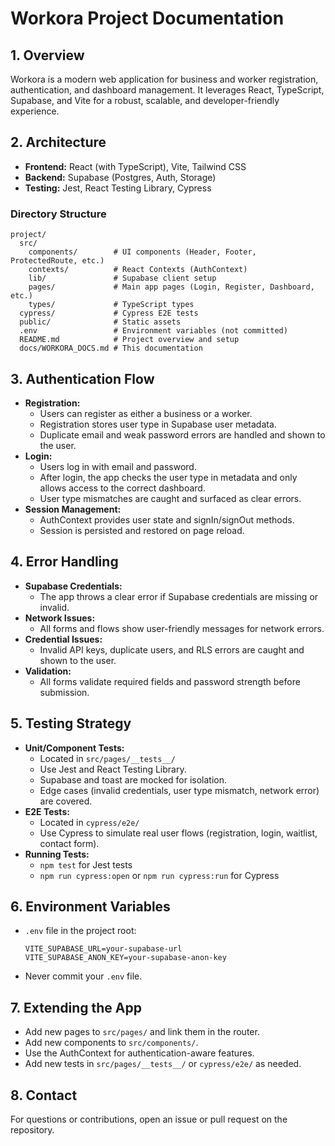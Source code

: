 # Workora Project Documentation

## 1. Overview
Workora is a modern web application for business and worker registration, authentication, and dashboard management. It leverages React, TypeScript, Supabase, and Vite for a robust, scalable, and developer-friendly experience.

## 2. Architecture
- **Frontend:** React (with TypeScript), Vite, Tailwind CSS
- **Backend:** Supabase (Postgres, Auth, Storage)
- **Testing:** Jest, React Testing Library, Cypress

### Directory Structure
```
project/
  src/
    components/        # UI components (Header, Footer, ProtectedRoute, etc.)
    contexts/          # React Contexts (AuthContext)
    lib/               # Supabase client setup
    pages/             # Main app pages (Login, Register, Dashboard, etc.)
    types/             # TypeScript types
  cypress/             # Cypress E2E tests
  public/              # Static assets
  .env                 # Environment variables (not committed)
  README.md            # Project overview and setup
  docs/WORKORA_DOCS.md # This documentation
```

## 3. Authentication Flow
- **Registration:**
  - Users can register as either a business or a worker.
  - Registration stores user type in Supabase user metadata.
  - Duplicate email and weak password errors are handled and shown to the user.
- **Login:**
  - Users log in with email and password.
  - After login, the app checks the user type in metadata and only allows access to the correct dashboard.
  - User type mismatches are caught and surfaced as clear errors.
- **Session Management:**
  - AuthContext provides user state and signIn/signOut methods.
  - Session is persisted and restored on page reload.

## 4. Error Handling
- **Supabase Credentials:**
  - The app throws a clear error if Supabase credentials are missing or invalid.
- **Network Issues:**
  - All forms and flows show user-friendly messages for network errors.
- **Credential Issues:**
  - Invalid API keys, duplicate users, and RLS errors are caught and shown to the user.
- **Validation:**
  - All forms validate required fields and password strength before submission.

## 5. Testing Strategy
- **Unit/Component Tests:**
  - Located in `src/pages/__tests__/`
  - Use Jest and React Testing Library.
  - Supabase and toast are mocked for isolation.
  - Edge cases (invalid credentials, user type mismatch, network error) are covered.
- **E2E Tests:**
  - Located in `cypress/e2e/`
  - Use Cypress to simulate real user flows (registration, login, waitlist, contact form).
- **Running Tests:**
  - `npm test` for Jest tests
  - `npm run cypress:open` or `npm run cypress:run` for Cypress

## 6. Environment Variables
- `.env` file in the project root:
  ```env
  VITE_SUPABASE_URL=your-supabase-url
  VITE_SUPABASE_ANON_KEY=your-supabase-anon-key
  ```
- Never commit your `.env` file.

## 7. Extending the App
- Add new pages to `src/pages/` and link them in the router.
- Add new components to `src/components/`.
- Use the AuthContext for authentication-aware features.
- Add new tests in `src/pages/__tests__/` or `cypress/e2e/` as needed.

## 8. Contact
For questions or contributions, open an issue or pull request on the repository. 